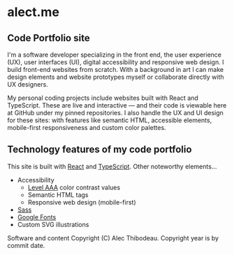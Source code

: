 # alect.me

## Code Portfolio site

I'm a software developer specializing in the front end, the user experience (UX), user interfaces (UI), digital accessibility and responsive web design. I build front-end websites from scratch. With a background in art I can make design elements and website prototypes myself or collaborate directly with UX designers.

My personal coding projects include websites built with React and TypeScript. These are live and interactive — and their code is viewable here at GitHub under my pinned repositories. I also handle the UX and UI design for these sites: with features like semantic HTML, accessible elements, mobile-first responsiveness and custom color palettes.

## Technology features of my code portfolio

This site is built with [React](https://reactjs.org/) and [TypeScript](https://www.typescriptlang.org/). Other noteworthy elements&hellip;
- Accessibility
  - [Level AAA](https://www.w3.org/WAI/WCAG2AAA-Conformance) color contrast values
  - Semantic HTML tags
  - Responsive web design (mobile-first)
- [Sass](https://sass-lang.com)
- [Google Fonts](https://fonts.google.com)
- Custom SVG illustrations

Software and content Copyright (C) Alec Thibodeau. Copyright year is by commit date.
